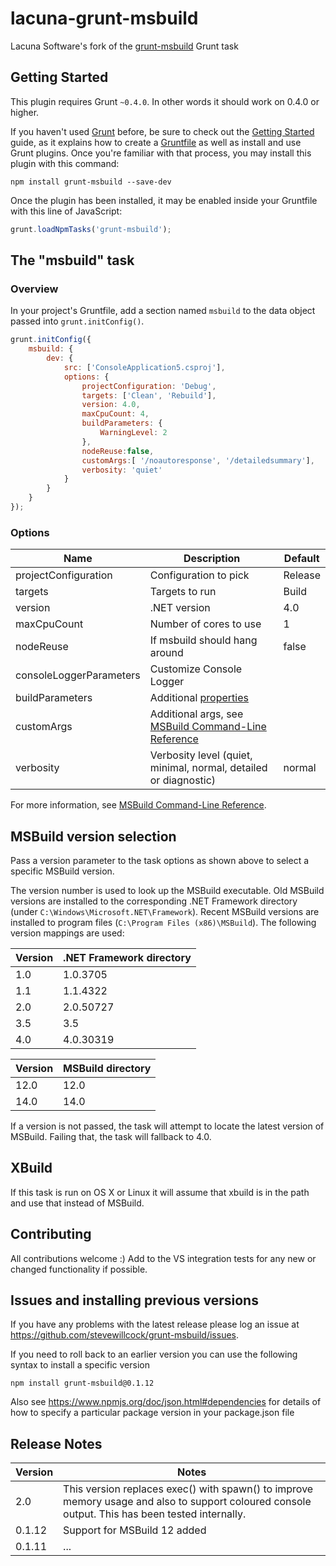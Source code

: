 # lacuna-grunt-msbuild

Lacuna Software's fork of the [grunt-msbuild](https://github.com/stevewillcock/grunt-msbuild) Grunt task

## Getting Started
This plugin requires Grunt `~0.4.0`. In other words it should work on 0.4.0 or higher.

If you haven't used [Grunt](http://gruntjs.com/) before, be sure to check out the [Getting Started](http://gruntjs.com/getting-started) guide, as it explains how to create a [Gruntfile](http://gruntjs.com/sample-gruntfile) as well as install and use Grunt plugins. Once you're familiar with that process, you may install this plugin with this command:

```shell
npm install grunt-msbuild --save-dev
```

Once the plugin has been installed, it may be enabled inside your Gruntfile with this line of JavaScript:

```js
grunt.loadNpmTasks('grunt-msbuild');
```

## The "msbuild" task

### Overview
In your project's Gruntfile, add a section named `msbuild` to the data object passed into `grunt.initConfig()`.

```js
grunt.initConfig({
    msbuild: {
        dev: {
            src: ['ConsoleApplication5.csproj'],
            options: {
                projectConfiguration: 'Debug',
                targets: ['Clean', 'Rebuild'],
                version: 4.0,
                maxCpuCount: 4,
                buildParameters: {
                    WarningLevel: 2
                },
                nodeReuse:false,
                customArgs:[ '/noautoresponse', '/detailedsummary'],
                verbosity: 'quiet'
            }
        }
    }
});
```

### Options

| Name                    | Description               | Default
|------------------------ |-------------------------- | -------
| projectConfiguration    | Configuration to pick     | Release
| targets                 | Targets to run            | Build
| version                 | .NET version              | 4.0
| maxCpuCount             | Number of cores to use    | 1
| nodeReuse               | If msbuild should hang around    | false
| consoleLoggerParameters | Customize Console Logger
| buildParameters         | Additional [properties](http://msdn.microsoft.com/en-us/library/ms171458.aspx)
| customArgs              | Additional args, see [MSBuild Command-Line Reference](http://msdn.microsoft.com/en-us/library/ms164311.aspx)
| verbosity               | Verbosity level (quiet, minimal, normal, detailed or diagnostic) | normal

For more information, see [MSBuild Command-Line Reference](http://msdn.microsoft.com/en-us/library/ms164311.aspx).

## MSBuild version selection
Pass a version parameter to the task options as shown above to select a specific MSBuild version.

The version number is used to look up the MSBuild executable. Old MSBuild versions are installed to the corresponding .NET Framework directory (under `C:\Windows\Microsoft.NET\Framework`). Recent MSBuild versions are installed to program files (`C:\Program Files (x86)\MSBuild`). The following version mappings are used:

|Version| .NET Framework directory|
|-------|-------------------------|
|1.0|1.0.3705|
|1.1|1.1.4322|
|2.0|2.0.50727|
|3.5|3.5|
|4.0|4.0.30319|

|Version|MSBuild directory|
|-------|-----------------|
|12.0|12.0|
|14.0|14.0|

If a version is not passed, the task will attempt to locate the latest version of MSBuild. Failing that, the task will fallback to 4.0.

## XBuild
If this task is run on OS X or Linux it will assume that xbuild is in the path and use that instead of MSBuild.

## Contributing
All contributions welcome :) Add to the VS integration tests for any new or changed functionality if possible.

## Issues and installing previous versions

If you have any problems with the latest release please log an issue at https://github.com/stevewillcock/grunt-msbuild/issues.

If you need to roll back to an earlier version you can use the following syntax to install a specific version

```
npm install grunt-msbuild@0.1.12
```

Also see https://www.npmjs.org/doc/json.html#dependencies for details of how to specify a particular package version in your package.json file

## Release Notes

|Version| Notes|
|-------|------|
|2.0|This version replaces exec() with spawn() to improve memory usage and also to support coloured console output. This has been tested internally.
|0.1.12|Support for MSBuild 12 added|
|0.1.11|...|
